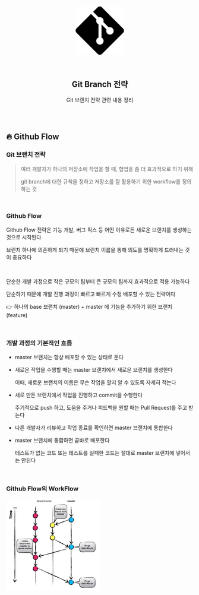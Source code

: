 <div align="center">
  <p>
    <img src="../README.assets/Git-Icon.png">
  </p>
  <br>
  <h2>Git Branch 전략</h2>
  <p>Git 브랜치 전략 관련 내용 정리</p>
  <br>
  <br>
</div>





## 🔥 Github Flow

### Git 브랜치 전략

> 여러 개발자가 하나의 저장소에 작업을 할 때, 협업을 좀 더 효과적으로 하기 위해
>
> git branch에 대한 규칙을 정하고 저장소를 잘 활용하기 위한 workflow를 정의하는 것

<br>

### Github Flow

Github Flow 전략은 기능 개발, 버그 픽스 등 어떤 이유로든 새로운 브랜치를 생성하는 것으로 시작된다


브랜치 하나에 의존하게 되기 때문에 브랜치 이름을 통해 의도를 명확하게 드러내는 것이 중요하다

<br>

단순한 개발 과정으로 작은 규모의 팀부터 큰 규모의 팀까지 효과적으로 적용 가능하다

단순하기 때문에 개발 진행 과정이 빠르고 빠르게 수정 배포할 수 있는 전략이다

👉 하나의 base 브랜치 (master) + master 에 기능을 추가하기 위한 브랜치 (feature)

<br>

### 개발 과정의 기본적인 흐름

- master 브랜치는 항상 배포할 수 있는 상태로 둔다

- 새로운 작업을 수행할 때는 master 브랜치에서 새로운 브랜치를 생성한다

  이때, 새로운 브랜치의 이름은 무슨 작업을 할지 알 수 있도록 자세히 적는다

- 새로 만든 브랜치에서 작업을 진행하고 commit을 수행한다

  주기적으로 push 하고, 도움을 주거나 피드백을 원할 때는 Pull Request를 주고 받는다

- 다른 개발자가 리뷰하고 작업 종료를 확인하면 master 브랜치에 통합한다

- master 브랜치에 통합하면 곧바로 배포한다

  테스트가 없는 코드 또는 테스트를 실패한 코드는 절대로 master 브랜치에 넣어서는 안된다

<br>

### Github Flow의 WorkFlow

<img src="../README.assets/github-flow-branching-model.jpeg" alt="github-flow" align="center" width="50%" />
